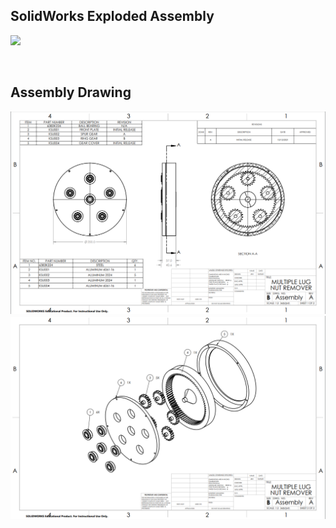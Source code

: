 ## SolidWorks Exploded Assembly

![](Drawings/Capture.PNG)

<br/>

## Assembly Drawing
![](Drawings/AssemblyDrawing1.PNG)
![](Drawings/AssemblyDrawing2.PNG)
